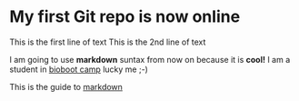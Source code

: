 # My first Git repo is  now online
This is the first line of text
This is the 2nd line of text

I am going to use **markdown** suntax from now on because it is __cool!__
I am a student in [bioboot camp](https://github.com/nravooru/demo1_github.git) lucky me ;-) 

This is the guide to [markdown](https://github.com/adam-p/markdown-here/wiki/Markdown-Cheatsheet)


